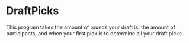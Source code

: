 # DraftPicks
This program takes the amount of rounds your draft is, the amount of participants, and when your first pick is to determine all your draft picks.
